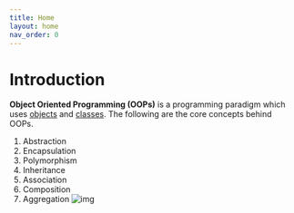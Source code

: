 ```yaml
---
title: Home
layout: home
nav_order: 0
---
```


# Introduction
**Object Oriented Programming (OOPs)** is a programming paradigm which uses [objects](https://en.wikipedia.org/wiki/Object_(computer_science)) and [classes](https://www.w3schools.com/python/python_classes.asp). The following are the core concepts behind OOPs.
1. Abstraction
2. Encapsulation
3. Polymorphism
4. Inheritance
5. Association
6. Composition
7. Aggregation
![img](https://media.geeksforgeeks.org/wp-content/cdn-uploads/20190717114649/Object-Oriented-Programming-Concepts.jpg)


